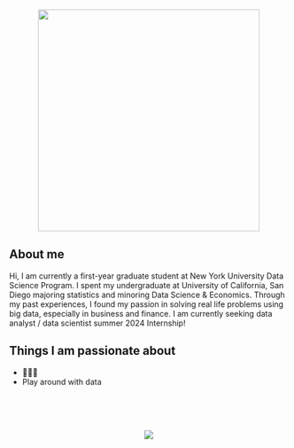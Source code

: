 ### 
<div id="header" align="center">
  <img src="https://media.giphy.com/media/wRmOK4J2261gI/giphy.gif" width="400"/>
</div>


## About me
Hi, I am currently a first-year graduate student at New York University Data Science Program. I spent my undergraduate at University of California, San Diego majoring statistics and minoring Data Science & Economics. Through my past experiences, I found my passion in solving real life problems using big data, especially in business and finance. I am currently seeking data analyst / data scientist summer 2024 Internship!


## Things I am passionate about
- 🍰🐶🎹
- Play around with data



<br><br><br>






<div align="center">
<span>  </span>
</span><img  src="https://github-readme-streak-stats.herokuapp.com/?user=yinyin0916" />
<span>  </span>
<!--
**yinyin0916/yinyin0916** is a ✨ _special_ ✨ repository because its `README.md` (this file) appears on your GitHub profile.

Here are some ideas to get you started:

- 🔭 I’m currently working on ...
- 🌱 I’m currently learning ...
- 👯 I’m looking to collaborate on ...
- 🤔 I’m looking for help with ...
- 💬 Ask me about ...
- 📫 How to reach me: ...
- 😄 Pronouns: ...
- ⚡ Fun fact: ...
-->
